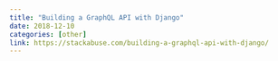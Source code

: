 ```yaml
---
title: "Building a GraphQL API with Django"
date: 2018-12-10
categories: [other]
link: https://stackabuse.com/building-a-graphql-api-with-django/
---
```

